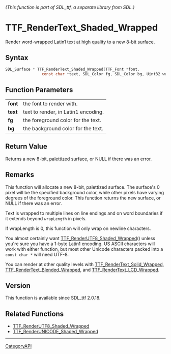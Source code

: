 ###### (This function is part of SDL_ttf, a separate library from SDL.)
# TTF_RenderText_Shaded_Wrapped

Render word-wrapped Latin1 text at high quality to a new 8-bit surface.

## Syntax

```c
SDL_Surface * TTF_RenderText_Shaded_Wrapped(TTF_Font *font,
                const char *text, SDL_Color fg, SDL_Color bg, Uint32 wrapLength);

```

## Function Parameters

|              |                                     |
| ------------ | ----------------------------------- |
| **font**     | the font to render with.            |
| **text**     | text to render, in Latin1 encoding. |
| **fg**       | the foreground color for the text.  |
| **bg**       | the background color for the text.  |

## Return Value

Returns a new 8-bit, palettized surface, or NULL if there was an error.

## Remarks

This function will allocate a new 8-bit, palettized surface. The surface's
0 pixel will be the specified background color, while other pixels have
varying degrees of the foreground color. This function returns the new
surface, or NULL if there was an error.

Text is wrapped to multiple lines on line endings and on word boundaries if
it extends beyond `wrapLength` in pixels.

If wrapLength is 0, this function will only wrap on newline characters.

You almost certainly want
[TTF_RenderUTF8_Shaded_Wrapped](TTF_RenderUTF8_Shaded_Wrapped.md)() unless
you're sure you have a 1-byte Latin1 encoding. US ASCII characters will
work with either function, but most other Unicode characters packed into a
`const char *` will need UTF-8.

You can render at other quality levels with
[TTF_RenderText_Solid_Wrapped](TTF_RenderText_Solid_Wrapped.md),
[TTF_RenderText_Blended_Wrapped](TTF_RenderText_Blended_Wrapped.md), and
[TTF_RenderText_LCD_Wrapped](TTF_RenderText_LCD_Wrapped.md).

## Version

This function is available since SDL_ttf 2.0.18.

## Related Functions

* [TTF_RenderUTF8_Shaded_Wrapped](TTF_RenderUTF8_Shaded_Wrapped.md)
* [TTF_RenderUNICODE_Shaded_Wrapped](TTF_RenderUNICODE_Shaded_Wrapped.md)

----
[CategoryAPI](CategoryAPI.md)
